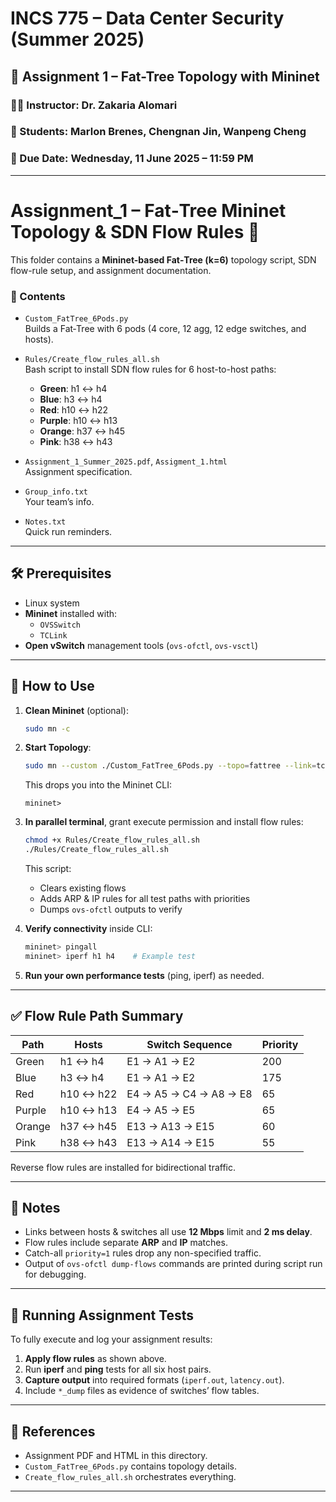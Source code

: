 # INCS 775 – Data Center Security (Summer 2025)

## 🧪 Assignment 1 – Fat-Tree Topology with Mininet

### 👨‍🏫 Instructor: Dr. Zakaria Alomari  
### 👤 Students: Marlon Brenes, Chengnan Jin, Wanpeng Cheng  
### 📅 Due Date: Wednesday, 11 June 2025 – 11:59 PM  

---

# Assignment_1 – Fat‑Tree Mininet Topology & SDN Flow Rules 📘

This folder contains a **Mininet-based Fat‑Tree (k=6)** topology script, SDN flow-rule setup, and assignment documentation.

### 📂 Contents

- `Custom_FatTree_6Pods.py`  
  Builds a Fat‑Tree with 6 pods (4 core, 12 agg, 12 edge switches, and hosts).

- `Rules/Create_flow_rules_all.sh`  
  Bash script to install SDN flow rules for 6 host-to-host paths:
  - **Green**: h1 ↔ h4  
  - **Blue**: h3 ↔ h4  
  - **Red**: h10 ↔ h22  
  - **Purple**: h10 ↔ h13  
  - **Orange**: h37 ↔ h45  
  - **Pink**: h38 ↔ h43

- `Assignment_1_Summer_2025.pdf`, `Assigment_1.html`  
  Assignment specification.

- `Group_info.txt`  
  Your team’s info.

- `Notes.txt`  
  Quick run reminders.

---

## 🛠️ Prerequisites

- Linux system
- **Mininet** installed with:
  - `OVSSwitch`
  - `TCLink`
- **Open vSwitch** management tools (`ovs-ofctl`, `ovs-vsctl`)

---

## 🚀 How to Use

1. **Clean Mininet** (optional):
   ```bash
   sudo mn -c
   ```
2. **Start Topology**:
   ```bash
   sudo mn --custom ./Custom_FatTree_6Pods.py --topo=fattree --link=tc --switch=ovsk --controller=none
   ```
   This drops you into the Mininet CLI:
   ```
   mininet>
   ```
3. **In parallel terminal**, grant execute permission and install flow rules:
   ```bash
   chmod +x Rules/Create_flow_rules_all.sh
   ./Rules/Create_flow_rules_all.sh
   ```
   This script:
   - Clears existing flows
   - Adds ARP & IP rules for all test paths with priorities
   - Dumps `ovs-ofctl` outputs to verify

4. **Verify connectivity** inside CLI:
   ```bash
   mininet> pingall
   mininet> iperf h1 h4    # Example test
   ```

5. **Run your own performance tests** (ping, iperf) as needed.

---

## ✅ Flow Rule Path Summary

| Path     | Hosts         | Switch Sequence                              | Priority |
|----------|----------------|----------------------------------------------|----------|
| Green    | h1 ↔ h4        | E1 → A1 → E2                                  | 200      |
| Blue     | h3 ↔ h4        | E1 → A1 → E2                                  | 175      |
| Red      | h10 ↔ h22      | E4 → A5 → C4 → A8 → E8                         | 65       |
| Purple   | h10 ↔ h13      | E4 → A5 → E5                                   | 65       |
| Orange   | h37 ↔ h45      | E13 → A13 → E15                                | 60       |
| Pink     | h38 ↔ h43      | E13 → A14 → E15                                | 55       |

Reverse flow rules are installed for bidirectional traffic.

---

## 💬 Notes

- Links between hosts & switches all use **12 Mbps** limit and **2 ms delay**.
- Flow rules include separate **ARP** and **IP** matches.
- Catch-all `priority=1` rules drop any non-specified traffic.
- Output of `ovs-ofctl dump-flows` commands are printed during script run for debugging.

---

## 🎯 Running Assignment Tests

To fully execute and log your assignment results:

1. **Apply flow rules** as shown above.
2. Run **iperf** and **ping** tests for all six host pairs.
3. **Capture output** into required formats (`iperf.out`, `latency.out`).
4. Include `*_dump` files as evidence of switches’ flow tables.

---

## 📄 References

- Assignment PDF and HTML in this directory.
- `Custom_FatTree_6Pods.py` contains topology details.
- `Create_flow_rules_all.sh` orchestrates everything.

---
